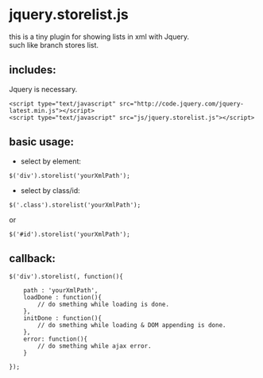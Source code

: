 # jquery.storelist.js
this is a tiny plugin for showing lists in xml with Jquery. <br />
such like branch stores list.

## includes:
Jquery is necessary.
```
<script type="text/javascript" src="http://code.jquery.com/jquery-latest.min.js"></script>
<script type="text/javascript" src="js/jquery.storelist.js"></script>
```

## basic usage:
* select by element:
```
$('div').storelist('yourXmlPath');
``` 
* select by class/id:
```
$('.class').storelist('yourXmlPath'); 
```
or
```
$('#id').storelist('yourXmlPath');
```

## callback:
```
$('div').storelist(, function(){

    path : 'yourXmlPath',
    loadDone : function(){
        // do smething while loading is done.
    },
    initDone : function(){
        // do smething while loading & DOM appending is done.
    },
    error: function(){
        // do smething while ajax error.
    }

});
```
